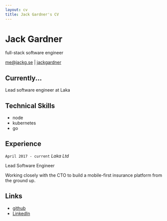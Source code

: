 ```yaml
---
layout: cv
title: Jack Gardner's CV
---
```


# Jack Gardner
full-stack software engineer

<div id="webaddress">
<i class="fa fa-envelope"></i> <a href="mailto:me@jackg.se">me@jackg.se</a>
|
<i class="fa fa-github"></i> <a href="http://github.com/jackgardner">jackgardner</a>
</div>

## Currently...
Lead software engineer at Laka

## Technical Skills
<ul class="skillz">
  <li>node</li>
  <li>kubernetes</li>
  <li>go</li>
</ul>

## Experience

`April 2017 - current`
*Laka Ltd*

Lead Software Engineer

Working closely with the CTO to build a mobile-first insurance platform from the ground up. 

## Links

* <i class="fa fa-github"></i> <a href="http://github.com/jackgardner">github</a>
* <i class="fa fa-linkedin"></i> <a href="https://uk.linkedin.com/in/gardnerjack">LinkedIn</a>



